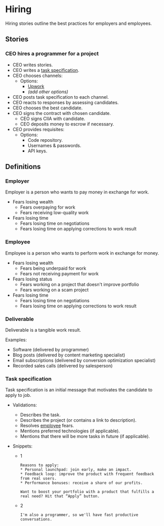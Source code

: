# Hiring

Hiring stories outline the best practices for employers and employees.

## Stories

### CEO hires a programmer for a project

* CEO writes stories.
* CEO writes a [task specification](#task-specification).
* CEO chooses channels:
  * Options:
    * [Upwork](https://www.upwork.com/)
    * _(add other options)_
* CEO posts task specification to each channel.
* CEO reacts to responses by assessing candidates.
* CEO chooses the best candidate.
* CEO signs the contract with chosen candidate.
  * CEO signs CIIA with candidate.
  * CEO deposits money to escrow if necessary.
* CEO provides requisites:
  * Options:
    * Code repository.
    * Usernames & passwords.
    * API keys.

## Definitions 

### Employer

Employer is a person who wants to pay money in exchange for work.

* Fears losing wealth
  * Fears overpaying for work
  * Fears receiving low-quality work
* Fears losing time
  * Fears losing time on negotiations
  * Fears losing time on applying corrections to work result

### Employee

Employee is a person who wants to perform work in exchange for money.

* Fears losing wealth
  * Fears being underpaid for work
  * Fears not receiving payment for work
* Fears losing status
  * Fears working on a project that doesn't improve portfolio
  * Fears working on a scam project
* Fears losing time
  * Fears losing time on negotiations   
  * Fears losing time on applying corrections to work result

### Deliverable

Deliverable is a tangible work result.

Examples:
* Software (delivered by programmer)
* Blog posts (delivered by content marketing specialist)
* Email subscriptions (delivered by conversion optimization specialist)
* Recorded sales calls (delivered by salesperson)

### Task specification

Task specification is an initial message that motivates the candidate to apply to job.

* Validations:
  * Describes the task.
  * Describes the project (or contains a link to description).
  * Resolves [employee](#employee) fears.
  * Mentions preferred technologies (if applicable).
  * Mentions that there will be more tasks in future (if applicable).

* Snippets:
  * 1
    ```
    Reasons to apply:
    * Personal launchpad: join early, make an impact.
    * Feedback loop: improve the product with frequent feedback from real users.
    * Performance bonuses: receive a share of our profits.
    
    Want to boost your portfolio with a product that fulfills a real need? Hit that “Apply” button.
    ```
  * 2
    ```
    I'm also a programmer, so we'll have fast productive conversations.
    ```
